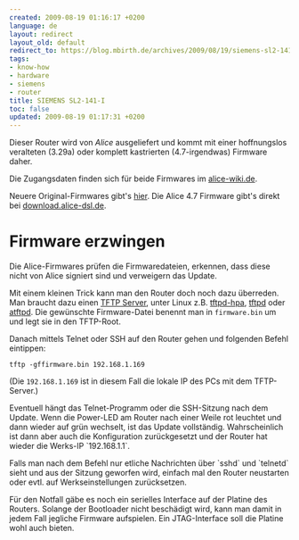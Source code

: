 ```yaml
---
created: 2009-08-19 01:16:17 +0200
language: de
layout: redirect
layout_old: default
redirect_to: https://blog.mbirth.de/archives/2009/08/19/siemens-sl2-141-i-de.html
tags:
- know-how
- hardware
- siemens
- router
title: SIEMENS SL2-141-I
toc: false
updated: 2009-08-19 01:17:31 +0200
---
```


Dieser Router wird von *Alice* ausgeliefert und kommt mit einer hoffnungslos veralteten (3.29a) oder komplett
kastrierten (4.7-irgendwas) Firmware daher.

Die Zugangsdaten finden sich für beide Firmwares im [alice-wiki.de](http://www.alice-wiki.de/Siemens_SL2-141-I_zum_Router_umkonfigurieren).

Neuere Original-Firmwares gibt's [hier](http://ftp.backschues.net/pub/driver/siemens_sl2-141-i/firmware/?C=M;O=A).
Die Alice 4.7 Firmware gibt's direkt bei [download.alice-dsl.de](http://download.alice-dsl.de/software/updates/Windows/Firmware_Siemens/Upgrade_SL2.zip).


Firmware erzwingen
==================

Die Alice-Firmwares prüfen die Firmwaredateien, erkennen, dass diese nicht von Alice signiert sind und verweigern das
Update.

Mit einem kleinen Trick kann man den Router doch noch dazu überreden. Man braucht dazu einen [TFTP Server](http://de.wikipedia.org/wiki/Trivial_File_Transfer_Protocol),
unter Linux z.B. [tftpd-hpa](apt://tftpd-hpa), [tftpd](apt://tftpd) oder [atftpd](apt://atftpd). Die gewünschte
Firmware-Datei benennt man in `firmware.bin` um und legt sie in den TFTP-Root.

Danach mittels Telnet oder SSH auf den Router gehen und folgenden Befehl eintippen:

    tftp -gffirmware.bin 192.168.1.169

(Die `192.168.1.169` ist in diesem Fall die lokale IP des PCs mit dem TFTP-Server.)

<p><div class="noteimportant" markdown="1">
Eventuell hängt das Telnet-Programm oder die SSH-Sitzung nach dem Update. Wenn die Power-LED am Router nach einer Weile
rot leuchtet und dann wieder auf grün wechselt, ist das Update vollständig. Wahrscheinlich ist dann aber auch die
Konfiguration zurückgesetzt und der Router hat wieder die Werks-IP `192.168.1.1`.
</div></p>

<p><div class="notetip" markdown="1">
Falls man nach dem Befehl nur etliche Nachrichten über `sshd` und `telnetd` sieht und aus der Sitzung geworfen wird,
einfach mal den Router neustarten oder evtl. auf Werkseinstellungen zurücksetzen.
</div></p>

Für den Notfall gäbe es noch ein serielles Interface auf der Platine des Routers. Solange der Bootloader nicht
beschädigt wird, kann man damit in jedem Fall jegliche Firmware aufspielen. Ein JTAG-Interface soll die Platine wohl
auch bieten.